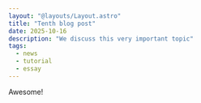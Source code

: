 ```yaml
---
layout: "@layouts/Layout.astro"
title: "Tenth blog post"
date: 2025-10-16
description: "We discuss this very important topic"
tags:
  - news
  - tutorial
  - essay
---
```


Awesome!
